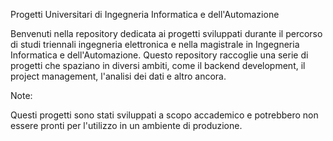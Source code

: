 Progetti Universitari di Ingegneria Informatica e dell'Automazione

Benvenuti nella repository dedicata ai progetti sviluppati durante il percorso di studi triennali ingegneria elettronica e nella magistrale in Ingegneria Informatica e dell'Automazione. Questo repository raccoglie una serie di progetti che spaziano in diversi ambiti, come il backend development, il project management, l'analisi dei dati e altro ancora.

Note:

Questi progetti sono stati sviluppati a scopo accademico e potrebbero non essere pronti per l'utilizzo in un ambiente di produzione.
